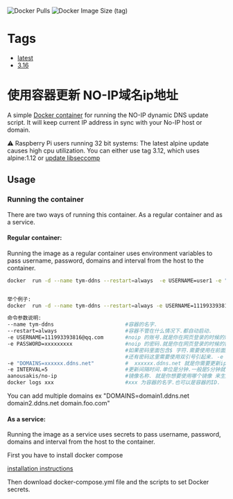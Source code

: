 ![Docker Pulls](https://img.shields.io/docker/pulls/aanousakis/no-ip?style=plastic)
![Docker Image Size (tag)](https://img.shields.io/docker/image-size/aanousakis/no-ip/latest)

# Tags

- [latest](https://github.com/aanousakis/no-ip/blob/3.16/Dockerfile)
- [3.16](https://github.com/aanousakis/no-ip/blob/3.16/Dockerfile)


# 使用容器更新 NO-IP域名ip地址

A simple [Docker container](https://hub.docker.com/r/aanousakis/no-ip) for running the NO-IP dynamic DNS update script. It will keep current IP address in sync with your No-IP host or domain.

⚠️ Raspberry Pi users running 32 bit systems: The latest alpine update causes high cpu utilization. You can either use tag 3.12, which uses alpine:1.12 or [update libseccomp](https://github.com/alpinelinux/docker-alpine/issues/135#issuecomment-812287338)

## Usage

### Running  the container
   
There are two ways of running this container. As a regular container and as a service.

#### Regular container:
Running the image as a regular container uses environment variables to pass username, password, domains and interval from the host to the container. 



```bash
docker  run -d --name tym-ddns --restart=always  -e USERNAME=user1 -e "PASSWORD=123" -e "DOMAINS=domain1.ddns.net" -e INTERVAL=5 aanousakis/no-ip


举个例子:
docker  run -d --name tym-ddns --restart=always -e USERNAME=111993393816@qq.com -e "PASSWORD=12345\$H9e4" -e "DOMAINS=xxxxxx.ddns.net" -e INTERVAL=5 aanousakis/no-ip

命令参数说明:
--name tym-ddns                       #容器的名字.
--restart=always                      #容器不管在什么情况下.都自动启动.
-e USERNAME=111993393816@qq.com       #noip 的账号.就是你在网页登录的时候的账号.
-e PASSWORD=xxxxxxxxx                 #noip 的密码.就是你在网页登录的时候的密码. 这里注意:是明文的密码.
                                      #如果密码里面包含$ 字符.需要使用在前面加个\转义符.举个例子:密码是:12345$H9e4.要写成 -e PASSWORD=12345\$H9e4.
                                      #还有密码这里需要使用双引号引起来. -e "PASSWORD=12345\$H9e4"
-e "DOMAINS=xxxxxx.ddns.net"          #  xxxxxx.ddns.net 就是你需要更新ip地址的域名.
-e INTERVAL=5                         #更新间隔时间.单位是分钟.一般是5分钟就可以了.
aanousakis/no-ip                      #镜像名称. 就是你想要使用哪个镜像 来生成名字是tym-ddns容器.重点是镜像.
docker logs xxx                       #xxx 为容器的名字.也可以是容器的ID.  这条命令可以查看容器运行的日志.查看容器成功与否.
```
You can add multiple domains ex "DOMAINS=domain1.ddns.net domain2.ddns.net domain.foo.com"

#### As a service:
Running the image as a service uses secrets to pass username, password, domains and interval from the host to the container.

First you have to install docker compose

[installation instructions](https://docs.docker.com/compose/install/)

Then download docker-compose.yml file and the scripts to set Docker secrets. 

